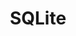 ---
layout: tag-list
type: tag
title: SQLite
slug: SQLite
category: Tag
sidebar: false
description: >
    Defensa.
---